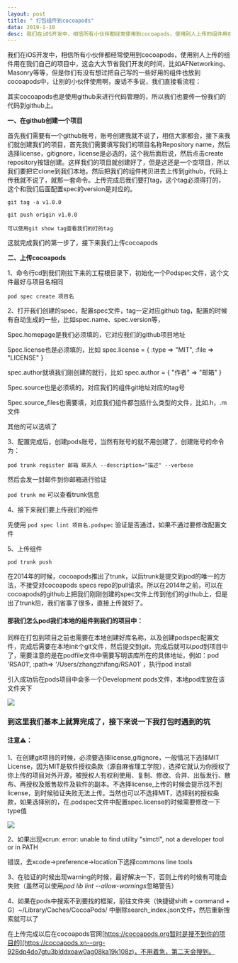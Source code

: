 ```yaml
---
layout: post
title: " 打包组件到cocoapods"
data: 2019-1-10
desc: 我们在iOS开发中，相信所有小伙伴都经常使用到cocoapods，使用别人上传的组件用在我们自己的项目中，这会大大节省我们开发的时间...
---
```




我们在iOS开发中，相信所有小伙伴都经常使用到cocoapods，使用别人上传的组件用在我们自己的项目中，这会大大节省我们开发的时间，比如AFNetworking、Masonry等等，但是你们有没有想过把自己写的一些好用的组件也放到cocoapods中，让别的小伙伴使用啊，废话不多说，我们直接看流程：

其实cocoapods也是使用github来进行代码管理的，所以我们也要传一份我们的代码到github上。

**一、在github创建一个项目**

首先我们需要有一个github账号，账号创建我就不说了，相信大家都会，接下来我们就创建我们的项目，首先我们需要填写我们的项目名称Repository name，然后选择license，gitignore，license是必选的，这个我后面后说，然后点击create repository按钮创建。这样我们的项目就创建好了，但是这还是一个空项目，所以我们要把它clone到我们本地，然后把我们的组件拷贝进去上传到github，代码上传我就不说了，就那一套命令。上传完成后我们要打tag，这个tag必须得打的，这个和我们后面配置spec的version是对应的。

`git tag -a v1.0.0`

`git push origin v1.0.0`

`可以使用git show tag查看我们的打的tag`

这就完成我们的第一步了，接下来我们上传cocoapods

**二、上传cocoapods**

1、命令行cd到我们刚拉下来的工程根目录下，初始化一个Podspec文件，这个文件最好与项目名相同

`pod spec create 项目名`

2、打开我们创建的spec，配置spec文件，tag一定对应github tag，配置的时候有自动生成的一些，比如spec.name、spec.version等，

Spec.homepage是我们必须填的，它对应我们的github项目地址

Spec.license也是必须填的，比如 spec.license      = { :type => "MIT", :file => "LICENSE" }

spec.author就填我们刚创建的就行，比如  spec.author = { "作者" => "邮箱" }

Spec.source也是必须填的，对应我们的组件git地址对应的tag号

Spec.source_files也需要填，对应我们组件都包括什么类型的文件，比如.h，.m文件

其他的可以选填了

3、配置完成后，创建pods账号，当然有账号的就不用创建了，创建账号的命令为：

`pod trunk register 邮箱 联系人 --description="描述" --verbose`

然后会发一封邮件到你邮箱进行验证

`pod trunk me` 可以查看trunk信息

4、接下来我们要上传我们的组件

先使用 `pod spec lint 项目名.podspec` 验证是否通过，如果不通过要修改配置文件

5、上传组件

`pod trunk push` 

在2014年的时候，cocoapods推出了trunk，以后trunk是提交到pod的唯一的方法，不接受对cocoapods specs repo的pull请求。所以在2014年之前，可以在cocoapods的github上把我们刚刚创建的spec文件上传到他们的github上，但是出了trunk后，我们省事了很多，直接上传就好了。

#### **那我们怎么pod我们本地的组件到我们的项目中：**

同样在打包到项目之前也需要在本地创建好库名称，以及创建podspec配置文件，完成后需要在本地init个git文件，然后提交到git，完成后就可以pod到项目中了，需要注意的是在podfile文件中需要写明该库所在的具体地址，例如：pod 'RSA01', :path=> '/Users/zhangzhifang/RSA01’ ，执行pod install

引入成功后在pods项目中会多一个Development pods文件，本地pod库放在该文件夹下

![](../../../../assets/cocoapods/cacoapodsDic.png)

### **到这里我们基本上就算完成了，接下来说一下我打包时遇到的坑**

#### **注意⚠️：**

1、在创建git项目的时候，必须要选择license,gitignore，一般情况下选择MIT License，因为MIT是软件授权条款（源自麻省理工学院），选择它就认为你授权了你上传的项目对外开源，被授权人有权利使用、复制、修改、合并、出版发行、散布、再授权及贩售软件及软件的副本。不选择license,上传的时候会提示找不到license，到时候验证失败无法上传。当然也可以不选择MIT，选择别的授权条款，如果选择别的，在.podspec文件中配置spec.license的时候需要修改一下type值

![](../../../../assets/cocoapods/creategithub.png)

2、如果出现xcrun: error: unable to find utility "simctl", not a developer tool or in PATH

错误，去xcode->preference->location下选择commons line tools

3、在验证的时候出现warning的时候，最好解决一下，否则上传的时候有可能会失败（虽然可以使用*pod* *lib* *lint* --*allow*-*warnings*忽略警告）

4、如果在pods中搜索不到要找的框架，前往文件夹（快捷键shift + command + G）~/Library/Caches/CocoaPods/ 中删除search_index.json文件，然后重新搜索就可以了



在上传完成以后在cocoapods官网[https://cocoapods.org暂时是搜不到你的项目的](https://cocoapods.xn--org-928dp4do7gtu3blddxoaw0ag08ka19k108z)，不用着急，第二天会搜到。